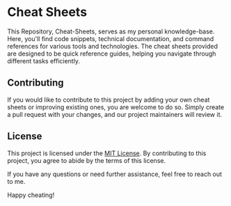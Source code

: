 # Cheat Sheets

This Repository, Cheat-Sheets, serves as my personal knowledge-base. Here, you'll find code snippets, technical documentation, and command references for various tools and technologies. The cheat sheets provided are designed to be quick reference guides, helping you navigate through different tasks efficiently.

## Contributing

If you would like to contribute to this project by adding your own cheat sheets or improving existing ones, you are welcome to do so. Simply create a pull request with your changes, and our project maintainers will review it.


## License

This project is licensed under the [MIT License](./LICENSE). By contributing to this project, you agree to abide by the terms of this license.

If you have any questions or need further assistance, feel free to reach out to me.

Happy cheating!
